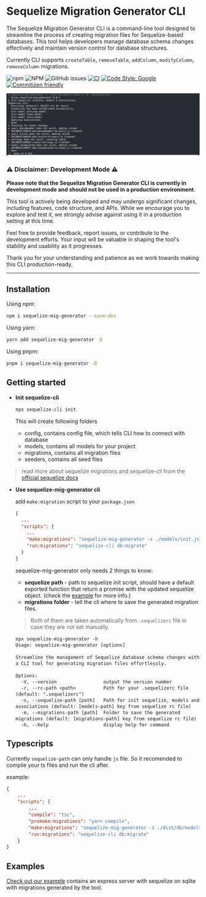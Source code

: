 # Sequelize Migration Generator CLI

The Sequelize Migration Generator CLI is a command-line tool designed to streamline the process of creating migration files for Sequelize-based databases. This tool helps developers manage database schema changes effectively and maintain version control for database structures.

Currently CLI supports `createTable`, `removeTable`, `addColumn`, `modifyColumn`, `removeColumn` migrations.

![npm](https://img.shields.io/npm/v/sequelize-mig-generator)
![NPM](https://img.shields.io/npm/l/sequelize-mig-generator)
![GitHub issues](https://img.shields.io/github/issues/doralteres/sequelize-mig-generator)
[![CI](https://github.com/doralteres/sequelize-mig-generator/actions/workflows/release.yaml/badge.svg)](https://github.com/doralteres/sequelize-mig-generator/actions/workflows/release.yaml)
[![Code Style: Google](https://img.shields.io/badge/code%20style-google-blueviolet.svg)](https://github.com/google/gts)
[![Commitizen friendly](https://img.shields.io/badge/commitizen-friendly-brightgreen.svg)](http://commitizen.github.io/cz-cli/)

![EXAMPLE](./images/cli_example_1.png)

### ⚠️ Disclaimer: Development Mode ⚠️

**Please note that the Sequelize Migration Generator CLI is currently in development mode and should not be used in a production environment.**

This tool is actively being developed and may undergo significant changes, including features, code structure, and APIs. While we encourage you to explore and test it, we strongly advise against using it in a production setting at this time.

Feel free to provide feedback, report issues, or contribute to the development efforts. Your input will be valuable in shaping the tool's stability and usability as it progresses.

Thank you for your understanding and patience as we work towards making this CLI production-ready.

---

## Installation

Using npm:

```bash
npm i sequelize-mig-generator --save-dev
```

Using yarn:

```bash
yarn add sequelize-mig-generator -D
```

Using pnpm:

```bash
pnpm i sequelize-mig-generator -D
```

## Getting started

- **Init sequelize-cli**

  ```bash
  npx sequelize-cli init
  ```

  This will create following folders

  - config, contains config file, which tells CLI how to connect with database
  - models, contains all models for your project
  - migrations, contains all migration files
  - seeders, contains all seed files

> read more about sequelize migrations and sequelize-cli from the [official sequelize docs](https://sequelize.org/docs/v6/other-topics/migrations/)

- **Use sequelize-mig-generator cli**

  add `make:migration` script to your `package.json`

  ```json
  {
    ...
    "scripts": {
      ...
      "make:migrations": "sequelize-mig-generator -s ./models/init.js",
      "run:migrations": "sequelize-cli db:migrate"
    }
  }
  ```

  sequelize-mig-generator only needs 2 things to know:

  - **sequelize path** - path to sequelize init script, should have a default exported function that return a promise with the updated sequelize object. (check the [example](./example/db/models/index.ts) for more info.)
  - **migrations folder** - tell the cli where to save the generated migration files.

  > Both of them are taken automatically from `.sequelizerc` file in case they are not set manually.

  ```shell
  npx sequelize-mig-generator -h
  Usage: sequelize-mig-generator [options]

  Streamline the management of Sequelize database schema changes with a CLI tool for generating migration files effortlessly.

  Options:
    -V, --version                 output the version number
    -r, --rc-path <path>          Path for your .sequelizerc file (default: ".sequelizerc")
    -s, --sequelize-path [path]   Path for init sequelize, models and associations (default: [models-path] key from sequelize rc file)
    -m, --migrations-path [path]  Folder to save the generated migrations (default: [migrations-path] key from sequelize rc file)
    -h, --help                    display help for command
  ```

## Typescripts

Currently `sequelize-path` can only handle `js` file. So it recomended to compile your ts files and run the cli after.

example:

```json
{
    ...
    "scripts": {
        ...
        "compile": "tsc",
        "premake:migrations": "yarn compile",
        "make:migrations": "sequelize-mig-generator -s ./dist/db/models/init.js -m ./db/migrations",
        "run:migrations": "sequelize-cli db:migrate"
    }
}
```

## Examples

[Check out our example](./example) contains an express server with sequelize on sqlite with migrations generated by the tool.
